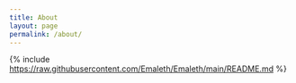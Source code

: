 ```yaml
---
title: About
layout: page
permalink: /about/
---
```

{% include https://raw.githubusercontent.com/Emaleth/Emaleth/main/README.md %}
